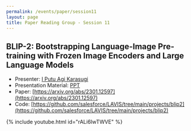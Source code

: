 ```yaml
---
permalink: /events/paper/session11
layout: page
title: Paper Reading Group - Session 11
---
```


## BLIP-2: Bootstrapping Language-Image Pre-training with Frozen Image Encoders and Large Language Models

- Presenter: [I Putu Agi Karasugi](https://www.linkedin.com/in/agikarasugi/)
- Presentation Material: [PPT](https://docs.google.com/presentation/d/1iSx0i2w-OiEyFZf_A2AoAf9BH2qo2p9QSEh5Hgh8K7I/edit?usp=sharing)
- Paper: [https://arxiv.org/abs/2301.12597](https://arxiv.org/abs/2301.12597)
- Code: [https://github.com/salesforce/LAVIS/tree/main/projects/blip2](https://github.com/salesforce/LAVIS/tree/main/projects/blip2)

{% include youtube.html id="rALi6IwTWVE" %}
